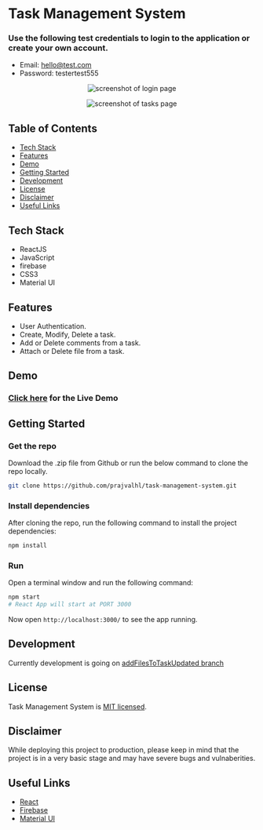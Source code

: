 # Task Management System

### Use the following test credentials to login to the application or create your own account.

- Email: hello@test.com
- Password: testertest555

<p align="center">
  <img alt="screenshot of login page" src="https://imgur.com/JoemZSI.png">
</p>
<p align="center">
  <img alt="screenshot of tasks page" src="https://imgur.com/WTAWoEE.png">
</p>

## Table of Contents

- [Tech Stack](#tech-stack)
- [Features](#features)
- [Demo](#demo)
- [Getting Started](#getting-started)
- [Development](#development)
- [License](#license)
- [Disclaimer](#disclaimer)
- [Useful Links](#useful-links)

## Tech Stack

- ReactJS
- JavaScript
- firebase
- CSS3
- Material UI

## Features

- User Authentication.
- Create, Modify, Delete a task.
- Add or Delete comments from a task.
- Attach or Delete file from a task.

## Demo

### [Click here](https://task-management-system-d3404.web.app/) for the Live Demo

## Getting Started

### Get the repo

Download the .zip file from Github or run the below command to clone the repo locally.

```bash
git clone https://github.com/prajvalhl/task-management-system.git
```

### Install dependencies

After cloning the repo, run the following command to install the project dependencies:

```bash
npm install
```

<!-- ### Set environment

Set the environment variable in `.env` file in root directory.

```bash
REACT_APP_API_BASE_URL=http://localhost:4000
``` -->

### Run

Open a terminal window and run the following command:

```bash
npm start
# React App will start at PORT 3000
```

Now open `http://localhost:3000/` to see the app running.

## Development

Currently development is going on [addFilesToTaskUpdated branch](https://github.com/prajvalhl/task-management-system/tree/addFilesToTaskUpdated)

## License

Task Management System is [MIT licensed](http://opensource.org/licenses/MIT).

## Disclaimer

While deploying this project to production, please keep in mind that the project is in a very basic stage and may have severe bugs and vulnaberities.

## Useful Links

- [React](https://reactjs.org/)
- [Firebase](https://firebase.google.com/)
- [Material UI](https://mui.com/)
